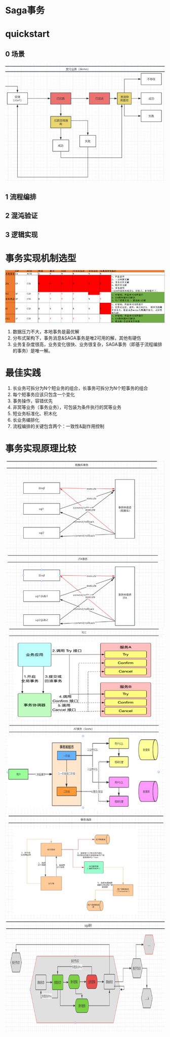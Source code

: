 # Saga事务

# quickstart

## 0 场景
![img_5.png](img_5.png)
## 1 流程编排



## 2 混沌验证

## 3 逻辑实现



# 事务实现机制选型
![img.png](img.png)

1. 数据压力不大，本地事务是最优解
2. 分布式架构下，事务消息&SAGA事务是唯2可用的解，其他有硬伤
3. 业务复杂度很高，业务变化很快、业务很复杂，SAGA事务（即基于流程编排的事务）是唯一解。

# 最佳实践

1. 长业务可拆分为N个短业务的组合，长事务可拆分为N个短事务的组合
2. 每个短事务应该只包含一个变化
3. 事务操作，容错优先
4. 非冥等业务（事务业务），可包装为条件执行的冥等业务
5. 短业务标准化、积木化
6. 长业务编排化
7. 流程编排的关键包含两个：一致性&副作用控制

# 事务实现原理比较
![img_1.png](img_1.png)
![img_2.png](img_2.png)
![img_3.png](img_3.png)
![img_4.png](img_4.png)